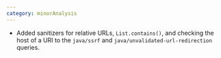 ```yaml
---
category: minorAnalysis
---
```

* Added sanitizers for relative URLs, `List.contains()`, and checking the host of a URI to the `java/ssrf` and `java/unvalidated-url-redirection` queries.